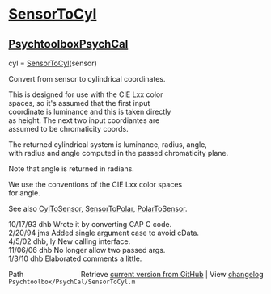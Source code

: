 # [SensorToCyl](SensorToCyl)
## [Psychtoolbox](Psychtoolbox)[PsychCal](PsychCal)

cyl = [SensorToCyl](SensorToCyl)(sensor)  
  
Convert from sensor to cylindrical coordinates.  
  
This is designed for use with the CIE Lxx color  
spaces, so it's assumed that the first input  
coordinate is luminance and this is taken directly  
as height.  The next two input coordiantes are  
assumed to be chromaticity coords.  
  
The returned cylindrical system is luminance, radius, angle,  
with radius and angle computed in the passed chromaticity plane.  
  
Note that angle is returned in radians.  
  
We use the conventions of the CIE Lxx color spaces  
for angle.  
  
See also [CylToSensor](CylToSensor), [SensorToPolar](SensorToPolar), [PolarToSensor](PolarToSensor).  
  
10/17/93  dhb   Wrote it by converting CAP C code.  
2/20/94   jms   Added single argument case to avoid cData.  
4/5/02    dhb, ly  New calling interface.  
11/06/06  dhb   No longer allow two passed args.  
1/3/10    dhb   Elaborated comments a little.  




<div class="code_header" style="text-align:right;">
  <span style="float:left;">Path&nbsp;&nbsp;</span> <span class="counter">Retrieve <a href=
  "https://raw.github.com/Psychtoolbox-3/Psychtoolbox-3/beta/Psychtoolbox/PsychCal/SensorToCyl.m">current version from GitHub</a> | View <a href=
  "https://github.com/Psychtoolbox-3/Psychtoolbox-3/commits/beta/Psychtoolbox/PsychCal/SensorToCyl.m">changelog</a></span>
</div>
<div class="code">
  <code>Psychtoolbox/PsychCal/SensorToCyl.m</code>
</div>

